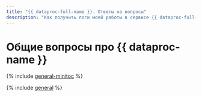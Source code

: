 ```yaml
---
title: "{{ dataproc-full-name }}. Ответы на вопросы"
description: "Как получить логи моей работы в сервисе {{ dataproc-full-name }}? Ответы на этот и другие вопросы в данной статье."
---
```


# Общие вопросы про {{ dataproc-name }}

{% include [general-minitoc](../../_qa/data-proc/minitoc/general.md) %}

{% include [general](../../_qa/data-proc/general.md) %}
